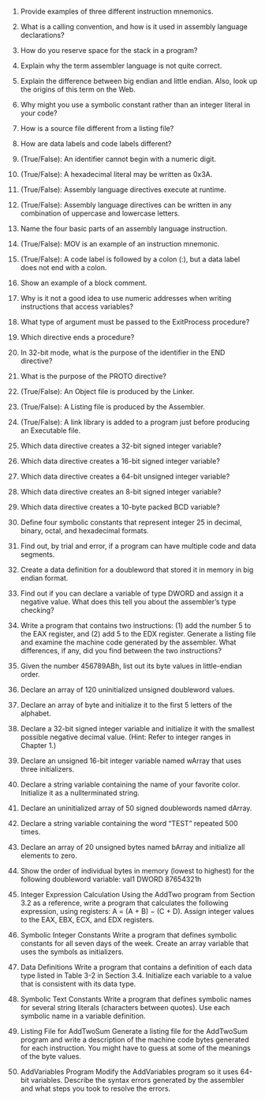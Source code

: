 1. Provide examples of three different instruction mnemonics.
2. What is a calling convention, and how is it used in assembly language declarations?
3. How do you reserve space for the stack in a program?
4. Explain why the term assembler language is not quite correct.
5. Explain the difference between big endian and little endian. Also, look up the origins of this
term on the Web.
6. Why might you use a symbolic constant rather than an integer literal in your code?
7. How is a source file different from a listing file?
8. How are data labels and code labels different?
9. (True/False): An identifier cannot begin with a numeric digit.
10. (True/False): A hexadecimal literal may be written as 0x3A.
11. (True/False): Assembly language directives execute at runtime.
12. (True/False): Assembly language directives can be written in any combination of uppercase
and lowercase letters.
13. Name the four basic parts of an assembly language instruction.
14. (True/False): MOV is an example of an instruction mnemonic.
15. (True/False): A code label is followed by a colon (:), but a data label does not end with a
colon.
16. Show an example of a block comment.
17. Why is it not a good idea to use numeric addresses when writing instructions that access
variables?
18. What type of argument must be passed to the ExitProcess procedure?
19. Which directive ends a procedure?
20. In 32-bit mode, what is the purpose of the identifier in the END directive?
21. What is the purpose of the PROTO directive?
22. (True/False): An Object file is produced by the Linker.
23. (True/False): A Listing file is produced by the Assembler.
24. (True/False): A link library is added to a program just before producing an Executable file.
25. Which data directive creates a 32-bit signed integer variable?
26. Which data directive creates a 16-bit signed integer variable?
27. Which data directive creates a 64-bit unsigned integer variable?
28. Which data directive creates an 8-bit signed integer variable?
29. Which data directive creates a 10-byte packed BCD variable?

1. Define four symbolic constants that represent integer 25 in decimal, binary, octal,
and hexadecimal formats.
2. Find out, by trial and error, if a program can have multiple code and data segments.
3. Create a data definition for a doubleword that stored it in memory in big endian
format.
4. Find out if you can declare a variable of type DWORD and assign it a negative
value. What does this tell you about the assembler’s type checking?
5. Write a program that contains two instructions: (1) add the number 5 to the EAX
register, and (2) add 5 to the EDX register. Generate a listing file and examine the
machine code generated by the assembler. What differences, if any, did you find
between the two instructions?
6. Given the number 456789ABh, list out its byte values in little-endian order.
7. Declare an array of 120 uninitialized unsigned doubleword values.
8. Declare an array of byte and initialize it to the first 5 letters of the alphabet.
9. Declare a 32-bit signed integer variable and initialize it with the smallest possible
negative decimal value. (Hint: Refer to integer ranges in Chapter 1.)
10. Declare an unsigned 16-bit integer variable named wArray that uses three initializers.
11. Declare a string variable containing the name of your favorite color. Initialize it as
a nullterminated string.
12. Declare an uninitialized array of 50 signed doublewords named dArray.
13. Declare a string variable containing the word “TEST” repeated 500 times.
14. Declare an array of 20 unsigned bytes named bArray and initialize all elements to
zero.
15. Show the order of individual bytes in memory (lowest to highest) for the following doubleword variable:
val1 DWORD 87654321h

1. Integer Expression Calculation
Using the AddTwo program from Section 3.2 as a reference, write a program that calculates the
following expression, using registers: A = (A + B) − (C + D). Assign integer values to the EAX,
EBX, ECX, and EDX registers.
2. Symbolic Integer Constants
Write a program that defines symbolic constants for all seven days of the week. Create an array
variable that uses the symbols as initializers.
3. Data Definitions
Write a program that contains a definition of each data type listed in Table 3-2 in Section 3.4.
Initialize each variable to a value that is consistent with its data type.
4. Symbolic Text Constants
Write a program that defines symbolic names for several string literals (characters between
quotes). Use each symbolic name in a variable definition.
5. Listing File for AddTwoSum
Generate a listing file for the AddTwoSum program and write a description of the machine code
bytes generated for each instruction. You might have to guess at some of the meanings of the
byte values.
6. AddVariables Program
Modify the AddVariables program so it uses 64-bit variables. Describe the syntax errors generated by the assembler and what steps you took to resolve the errors.
